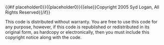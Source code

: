 {{#if placeholder0}}{{placeholder0}}{{else}}Copyright 2005 Syd Logan, All Rights Reserved{{/if}}

 This code is distributed without warranty. You are free to use this code for any purpose, however, if this code is republished or redistributed in its original form, as hardcopy or electronically, then you must include this copyright notice along with the code.